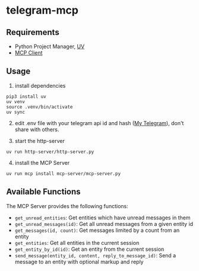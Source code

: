 # telegram-mcp

## Requirements

- Python Project Manager, [UV](https://docs.astral.sh/uv/getting-started/installation/)
- [MCP Client](https://modelcontextprotocol.io/clients)

## Usage

1. install dependencies

```
pip3 install uv
uv venv
source .venv/bin/activate
uv sync
```

2. edit .env file with your telegram api id and hash ([My Telegram](https://my.telegram.org)), don't share with others.

3. start the http-server

`uv run http-server/http-server.py`

4. install the MCP Server

`uv run mcp install mcp-server/mcp-server.py`

## Available Functions

The MCP Server provides the following functions:

- `get_unread_entities`: Get entities which have unread messages in them
- `get_unread_messages(id)`: Get all unread messages from a given entity id
- `get_messages(id, count)`: Get messages limited by a count from an entity
- `get_entities`: Get all entities in the current session
- `get_entity_by_id(id)`: Get an entity from the current session
- `send_message(entity_id, content, reply_to_message_id)`: Send a message to an entity with optional markup and reply
